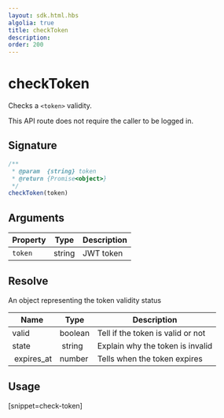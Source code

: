 ```yaml
---
layout: sdk.html.hbs
algolia: true
title: checkToken
description:
order: 200
---
```


# checkToken

Checks a `<token>` validity.

This API route does not require the caller to be logged in.

## Signature

```javascript
/**
 * @param  {string} token
 * @return {Promise<object>}
 */
checkToken(token)
```

## Arguments

| Property    | Type    | Description
|--------------|---------|-------------
| ``token`` | string | JWT token

## Resolve

An object representing the token validity status

| Name                | Type    | Description                        
| ------------------- | ------- | -----------------------------------
| valid               | boolean | Tell if the token is valid or not
| state               | string  | Explain why the token is invalid
| expires_at          | number  | Tells when the token expires

## Usage

[snippet=check-token]
